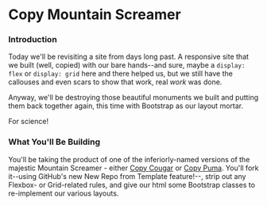 # Copy Mountain Screamer

### Introduction

Today we'll be revisiting a site from days long past. A responsive site that we built (well, copied) with our bare hands--and sure, maybe a `display: flex` or `display: grid` here and there helped us, but we still have the callouses and even scars to show that work, real _work_ was done.

Anyway, we'll be destroying those beautiful monuments we built and putting them back together again, this time with Bootstrap as our layout mortar.

For science!


### What You'll Be Building

You'll be taking the product of one of the inferiorly-named versions of the majestic Mountain Screamer - either [Copy Cougar](https://github.com/abbreviatedman/copy-cougar) or [Copy Puma](https://github.com/abbreviatedman/copy-puma). You'll fork it--using GitHub's new New Repo from Template feature!--, strip out any Flexbox- or Grid-related rules, and give our html some Bootstrap classes to re-implement our various layouts.